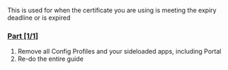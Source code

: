 This is used for when the certificate you are using is meeting the expiry deadline or is expired

### [Part [1/1] ](whysoooofurious.netlify.app)
1. Remove all Config Profiles and your sideloaded apps, including Portal
3. Re-do the entire guide
